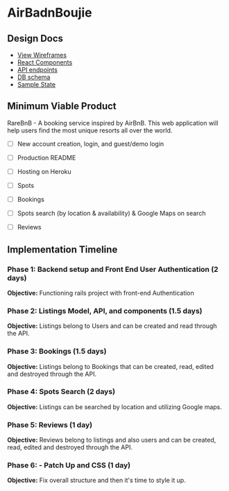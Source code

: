 # AirBadnBoujie

[Heroku link]: heroku

## Design Docs
* [View Wireframes][wireframes]
* [React Components][components]
* [API endpoints][api-endpoints]
* [DB schema][schema]
* [Sample State][sample-state]

[wireframes]: /docs/wireframes
[components]: /docs/component-hierarchy.md
[sample-state]: /docs/sample-state.md
[api-endpoints]: /docs/api-endpoints.md
[schema]: /docs/schema.md

## Minimum Viable Product

RareBnB - A booking service inspired by AirBnB. This web application will help users find the most unique resorts all over the world.

- [ ] New account creation, login, and guest/demo login
- [ ] Production README
- [ ] Hosting on Heroku
- [ ] Spots
- [ ] Bookings
- [ ] Spots search (by location & availability) & Google Maps on search
- [ ] Reviews


## Implementation Timeline

### Phase 1: Backend setup and Front End User Authentication (2 days)

**Objective:** Functioning rails project with front-end Authentication

### Phase 2: Listings Model, API, and components (1.5 days)

**Objective:** Listings belong to Users and can be created and read through
the API.

### Phase 3: Bookings (1.5 days)

**Objective:** Listings belong to Bookings that can be created, read, edited and destroyed through the API.

### Phase 4: Spots Search (2 days)

**Objective:** Listings can be searched by location and utilizing Google maps.

### Phase 5: Reviews (1 day)

**Objective:** Reviews belong to listings and also users and can be created, read, edited and destroyed through the API.

### Phase 6: - Patch Up and CSS (1 day)

**Objective:** Fix overall structure and then it's time to style it up.
